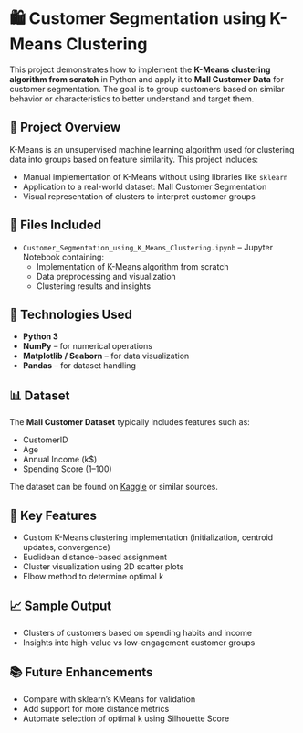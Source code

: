 # 🛍️ Customer Segmentation using K-Means Clustering

This project demonstrates how to implement the **K-Means clustering algorithm from scratch** in Python and apply it to **Mall Customer Data** for customer segmentation. The goal is to group customers based on similar behavior or characteristics to better understand and target them.

## 📘 Project Overview

K-Means is an unsupervised machine learning algorithm used for clustering data into groups based on feature similarity. This project includes:

- Manual implementation of K-Means without using libraries like `sklearn`
- Application to a real-world dataset: Mall Customer Segmentation
- Visual representation of clusters to interpret customer groups

## 📁 Files Included

- `Customer_Segmentation_using_K_Means_Clustering.ipynb` – Jupyter Notebook containing:
  - Implementation of K-Means algorithm from scratch
  - Data preprocessing and visualization
  - Clustering results and insights

## 🔧 Technologies Used

- **Python 3**
- **NumPy** – for numerical operations
- **Matplotlib / Seaborn** – for data visualization
- **Pandas** – for dataset handling

## 📊 Dataset

The **Mall Customer Dataset** typically includes features such as:

- CustomerID
- Age
- Annual Income (k$)
- Spending Score (1–100)

The dataset can be found on [Kaggle](https://www.kaggle.com/vjchoudhary7/customer-segmentation-tutorial) or similar sources.

## 📌 Key Features

- Custom K-Means clustering implementation (initialization, centroid updates, convergence)
- Euclidean distance-based assignment
- Cluster visualization using 2D scatter plots
- Elbow method to determine optimal k

## 📈 Sample Output

- Clusters of customers based on spending habits and income
- Insights into high-value vs low-engagement customer groups

## 📚 Future Enhancements

- Compare with sklearn’s KMeans for validation
- Add support for more distance metrics
- Automate selection of optimal k using Silhouette Score
